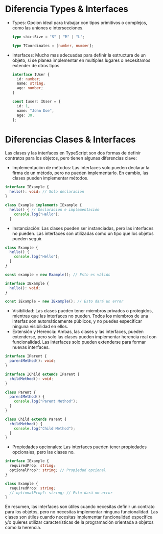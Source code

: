 # Diferencia Types & Interfaces

- Types: Opcion ideal para trabajar con tipos primitivos o complejos, como las uniones e intersecciones.

  ```typescript
  type shirtSize = "S" | "M" | "L";
  ```

  ```typescript
  type TCoordinates = [number, number];
  ```

- Interfaces: Mucho mas adecuadas para definir la estructura de un objeto, si se planea implementar en multiples lugares o necesitamos extender de otros tipos.

  ```typescript
  interface IUser {
    id: number;
    name: string;
    age: number;
  }

  const Iuser: IUser = {
    id: 1,
    name: "John Doe",
    age: 30,
  };
  ```

# Diferencias Clases & Interfaces

Las clases y las interfaces en TypeScript son dos formas de definir contratos para los objetos, pero tienen algunas diferencias clave:

- Implementación de métodos: Las interfaces solo pueden declarar la firma de un método, pero no pueden implementarlo. En cambio, las clases pueden implementar métodos.

```typescript
interface IExample {
  hello(): void; // Solo declaración
}

class Example implements IExample {
  hello() { // Declaración e implementación
    console.log("Hello");
  }
```

- Instanciación: Las clases pueden ser instanciadas, pero las interfaces no pueden. Las interfaces son utilizadas como un tipo que los objetos pueden seguir.

```typescript
class Example {
  hello() {
    console.log("Hello");
  }
}

const example = new Example(); // Esto es válido

interface IExample {
  hello(): void;
}

const iExample = new IExample(); // Esto dará un error
```

- Visibilidad: Las clases pueden tener miembros privados o protegidos, mientras que las interfaces no pueden. Todos los miembros de una interfaz son automáticamente públicos, y no puedes especificar ninguna visibilidad en ellos.
- Extensión y Herencia: Ambas, las clases y las interfaces, pueden extenderse, pero solo las clases pueden implementar herencia real con funcionalidad. Las interfaces solo pueden extenderse para formar nuevas interfaces.

```typescript
interface IParent {
  parentMethod(): void;
}

interface IChild extends IParent {
  childMethod(): void;
}

class Parent {
  parentMethod() {
    console.log("Parent Method");
  }
}

class Child extends Parent {
  childMethod() {
    console.log("Child Method");
  }
}
```

- Propiedades opcionales: Las interfaces pueden tener propiedades opcionales, pero las clases no.

```typescript
interface IExample {
  requiredProp: string;
  optionalProp?: string; // Propiedad opcional
}

class Example {
  requiredProp: string;
  // optionalProp?: string; // Esto dará un error
}
```

En resumen, las interfaces son útiles cuando necesitas definir un contrato para los objetos, pero no necesitas implementar ninguna funcionalidad. Las clases son útiles cuando necesitas implementar funcionalidad específica y/o quieres utilizar características de la programación orientada a objetos como la herencia.
